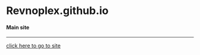 
<!DOCTYPE html>
<html lang="en">
<head>
<link rel="stylesheet" type="text/css" href="/css/main.css">
</head>
<link rel="stylesheet" type="text/css" media="all" href="/css/main.css" />
<body>

<h1>Revnoplex.github.io</h1>

<h4>Main site</h4>

<hr>


<p><a href="https://revnoplex.github.io">click here to go to site</a>
<!--<button onclick="document.location='page2.html'">also click here</button>-->
<br>
<br>
<!--<img src="/media/images/maxresdefault.jpg" alt="sus">-->

</body>
</html>
